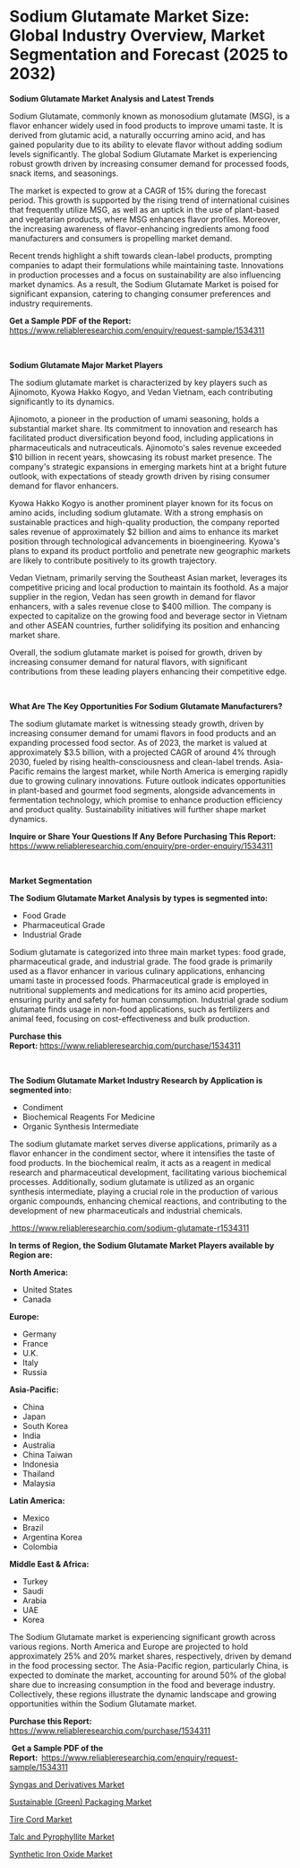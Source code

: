 <p><h1>Sodium Glutamate Market Size: Global Industry Overview, Market Segmentation and Forecast (2025 to 2032)</h1></p><p><strong>Sodium Glutamate Market Analysis and Latest Trends</strong></p>
<p><p>Sodium Glutamate, commonly known as monosodium glutamate (MSG), is a flavor enhancer widely used in food products to improve umami taste. It is derived from glutamic acid, a naturally occurring amino acid, and has gained popularity due to its ability to elevate flavor without adding sodium levels significantly. The global Sodium Glutamate Market is experiencing robust growth driven by increasing consumer demand for processed foods, snack items, and seasonings.</p><p>The market is expected to grow at a CAGR of 15% during the forecast period. This growth is supported by the rising trend of international cuisines that frequently utilize MSG, as well as an uptick in the use of plant-based and vegetarian products, where MSG enhances flavor profiles. Moreover, the increasing awareness of flavor-enhancing ingredients among food manufacturers and consumers is propelling market demand.</p><p>Recent trends highlight a shift towards clean-label products, prompting companies to adapt their formulations while maintaining taste. Innovations in production processes and a focus on sustainability are also influencing market dynamics. As a result, the Sodium Glutamate Market is poised for significant expansion, catering to changing consumer preferences and industry requirements.</p></p>
<p><strong>Get a Sample PDF of the Report:&nbsp;</strong> <a href="https://www.reliableresearchiq.com/enquiry/request-sample/1534311?utm_campaign=1837&utm_medium=2&utm_source=Github&utm_content=ia&utm_term=31032025&utm_id=sodium-glutamate">https://www.reliableresearchiq.com/enquiry/request-sample/1534311</a></p>
<p>&nbsp;</p>
<p><strong>Sodium Glutamate Major Market Players</strong></p>
<p><p>The sodium glutamate market is characterized by key players such as Ajinomoto, Kyowa Hakko Kogyo, and Vedan Vietnam, each contributing significantly to its dynamics. </p><p>Ajinomoto, a pioneer in the production of umami seasoning, holds a substantial market share. Its commitment to innovation and research has facilitated product diversification beyond food, including applications in pharmaceuticals and nutraceuticals. Ajinomoto's sales revenue exceeded $10 billion in recent years, showcasing its robust market presence. The company's strategic expansions in emerging markets hint at a bright future outlook, with expectations of steady growth driven by rising consumer demand for flavor enhancers.</p><p>Kyowa Hakko Kogyo is another prominent player known for its focus on amino acids, including sodium glutamate. With a strong emphasis on sustainable practices and high-quality production, the company reported sales revenue of approximately $2 billion and aims to enhance its market position through technological advancements in bioengineering. Kyowa's plans to expand its product portfolio and penetrate new geographic markets are likely to contribute positively to its growth trajectory.</p><p>Vedan Vietnam, primarily serving the Southeast Asian market, leverages its competitive pricing and local production to maintain its foothold. As a major supplier in the region, Vedan has seen growth in demand for flavor enhancers, with a sales revenue close to $400 million. The company is expected to capitalize on the growing food and beverage sector in Vietnam and other ASEAN countries, further solidifying its position and enhancing market share.</p><p>Overall, the sodium glutamate market is poised for growth, driven by increasing consumer demand for natural flavors, with significant contributions from these leading players enhancing their competitive edge.</p></p>
<p>&nbsp;</p>
<p><strong>What Are The Key Opportunities For Sodium Glutamate Manufacturers?</strong></p>
<p><p>The sodium glutamate market is witnessing steady growth, driven by increasing consumer demand for umami flavors in food products and an expanding processed food sector. As of 2023, the market is valued at approximately $3.5 billion, with a projected CAGR of around 4% through 2030, fueled by rising health-consciousness and clean-label trends. Asia-Pacific remains the largest market, while North America is emerging rapidly due to growing culinary innovations. Future outlook indicates opportunities in plant-based and gourmet food segments, alongside advancements in fermentation technology, which promise to enhance production efficiency and product quality. Sustainability initiatives will further shape market dynamics.</p></p>
<p><strong>Inquire or Share Your Questions If Any Before Purchasing This Report:</strong> <a href="https://www.reliableresearchiq.com/enquiry/pre-order-enquiry/1534311?utm_campaign=1837&utm_medium=2&utm_source=Github&utm_content=ia&utm_term=31032025&utm_id=sodium-glutamate">https://www.reliableresearchiq.com/enquiry/pre-order-enquiry/1534311</a></p>
<p>&nbsp;</p>
<p><strong>Market Segmentation</strong></p>
<p><strong>The Sodium Glutamate Market Analysis by types is segmented into:</strong></p>
<p><ul><li>Food Grade</li><li>Pharmaceutical Grade</li><li>Industrial Grade</li></ul></p>
<p><p>Sodium glutamate is categorized into three main market types: food grade, pharmaceutical grade, and industrial grade. The food grade is primarily used as a flavor enhancer in various culinary applications, enhancing umami taste in processed foods. Pharmaceutical grade is employed in nutritional supplements and medications for its amino acid properties, ensuring purity and safety for human consumption. Industrial grade sodium glutamate finds usage in non-food applications, such as fertilizers and animal feed, focusing on cost-effectiveness and bulk production.</p></p>
<p><strong>Purchase this Report:&nbsp;</strong><a href="https://www.reliableresearchiq.com/purchase/1534311?utm_campaign=1837&utm_medium=2&utm_source=Github&utm_content=ia&utm_term=31032025&utm_id=sodium-glutamate">https://www.reliableresearchiq.com/purchase/1534311</a></p>
<p>&nbsp;</p>
<p><strong>The Sodium Glutamate Market Industry Research by Application is segmented into:</strong></p>
<p><ul><li>Condiment</li><li>Biochemical Reagents For Medicine</li><li>Organic Synthesis Intermediate</li></ul></p>
<p><p>The sodium glutamate market serves diverse applications, primarily as a flavor enhancer in the condiment sector, where it intensifies the taste of food products. In the biochemical realm, it acts as a reagent in medical research and pharmaceutical development, facilitating various biochemical processes. Additionally, sodium glutamate is utilized as an organic synthesis intermediate, playing a crucial role in the production of various organic compounds, enhancing chemical reactions, and contributing to the development of new pharmaceuticals and industrial chemicals.</p></p>
<p><a href="https://www.reliableresearchiq.com/sodium-glutamate-r1534311?utm_campaign=1837&utm_medium=2&utm_source=Github&utm_content=ia&utm_term=31032025&utm_id=sodium-glutamate">&nbsp;https://www.reliableresearchiq.com/sodium-glutamate-r1534311</a></p>
<p><strong>In terms of Region, the Sodium Glutamate Market Players available by Region are:</strong></p>
<p>
    <p> <strong> North America: </strong>
        <ul>
            <li>United States</li>
            <li>Canada</li>
        </ul>
        </p> 
    <p> <strong> Europe: </strong>
        <ul>
            <li>Germany</li>
            <li>France</li>
            <li>U.K.</li>
            <li>Italy</li>
            <li>Russia</li>
        </ul>
        </p> 
    <p> <strong> Asia-Pacific: </strong>
        <ul>
            <li>China</li>
            <li>Japan</li>
            <li>South Korea</li>
            <li>India</li>
            <li>Australia</li>
            <li>China Taiwan</li>
            <li>Indonesia</li>
            <li>Thailand</li>
            <li>Malaysia</li>
        </ul>
        </p> 
    <p> <strong> Latin America: </strong>
        <ul>
            <li>Mexico</li>
            <li>Brazil</li>
            <li>Argentina Korea</li>
            <li>Colombia</li>
        </ul>
        </p> 
    <p> <strong> Middle East & Africa: </strong>
        <ul>
            <li>Turkey</li>
            <li>Saudi</li>
            <li>Arabia</li>
            <li>UAE</li>
            <li>Korea</li>
        </ul>
    </p>
    </p>
<p><p>The Sodium Glutamate market is experiencing significant growth across various regions. North America and Europe are projected to hold approximately 25% and 20% market shares, respectively, driven by demand in the food processing sector. The Asia-Pacific region, particularly China, is expected to dominate the market, accounting for around 50% of the global share due to increasing consumption in the food and beverage industry. Collectively, these regions illustrate the dynamic landscape and growing opportunities within the Sodium Glutamate market.</p></p>
<p><strong>Purchase this Report: </strong><a href="https://www.reliableresearchiq.com/purchase/1534311?utm_campaign=1837&utm_medium=2&utm_source=Github&utm_content=ia&utm_term=31032025&utm_id=sodium-glutamate">https://www.reliableresearchiq.com/purchase/1534311</a></p>
<p>&nbsp;<strong>Get a Sample PDF of the Report:&nbsp;&nbsp;</strong><a href="https://www.reliableresearchiq.com/enquiry/request-sample/1534311?utm_campaign=1837&utm_medium=2&utm_source=Github&utm_content=ia&utm_term=31032025&utm_id=sodium-glutamate">https://www.reliableresearchiq.com/enquiry/request-sample/1534311</a></p>
<p><strong></strong></p>
<p><p><a href="https://github.com/buenayankobl/Market-Research-Report-List-1/blob/main/syngas-and-derivatives-market.md?utm_campaign=1837&utm_medium=2&utm_source=Github&utm_content=ia&utm_term=31032025&utm_id=sodium-glutamate">Syngas and Derivatives Market</a></p><p><a href="https://github.com/laingragle95/Market-Research-Report-List-1/blob/main/sustainable-green-packaging-market.md?utm_campaign=1837&utm_medium=2&utm_source=Github&utm_content=ia&utm_term=31032025&utm_id=sodium-glutamate">Sustainable (Green) Packaging Market</a></p><p><a href="https://github.com/omduthkevork/Market-Research-Report-List-1/blob/main/tire-cord-market.md?utm_campaign=1837&utm_medium=2&utm_source=Github&utm_content=ia&utm_term=31032025&utm_id=sodium-glutamate">Tire Cord Market</a></p><p><a href="https://github.com/mcveathuane2/Market-Research-Report-List-1/blob/main/talc-and-pyrophyllite-market.md?utm_campaign=1837&utm_medium=2&utm_source=Github&utm_content=ia&utm_term=31032025&utm_id=sodium-glutamate">Talc and Pyrophyllite Market</a></p><p><a href="https://github.com/rakowpleetj1/Market-Research-Report-List-1/blob/main/synthetic-iron-oxide-market.md?utm_campaign=1837&utm_medium=2&utm_source=Github&utm_content=ia&utm_term=31032025&utm_id=sodium-glutamate">Synthetic Iron Oxide Market</a></p></p>